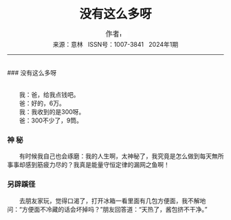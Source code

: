 # <center>没有这么多呀</center>

<div align=center><img src="https://raw.githubusercontent.com/leaguecn/magazines/main/img_authors/%25d7%25f7%25d5%25df%25a3%25ba.jpg"></div>

<center>来源：意林   ISSN号：1007-3841   2024年1期</center>

* * *

<br>### 没有这么多呀

  
<br>　　我：爸，给我点钱吧。  
　　爸：好的，6万。  
　　我：我收到的是300呀。  
　　爸：300不少了，9筒。

### 神 秘

  
　　有时候我自己也会琢磨：我的人生啊，太神秘了，我究竟是怎么做到每天無所事事却感到筋疲力尽的？我真是能量守恒定律的漏网之鱼啊！

### 另辟蹊径

  
　　去朋友家玩，觉得口渴了，打开冰箱一看里面有几包方便面，我不解地问：“方便面不冷藏的话会坏掉吗？”朋友回答道：“天热了，酱包挤不干净。”
